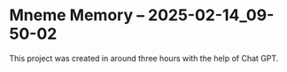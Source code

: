 # Mneme Memory – 2025-02-14_09-50-02

This project was created in around three hours with the help of Chat GPT.